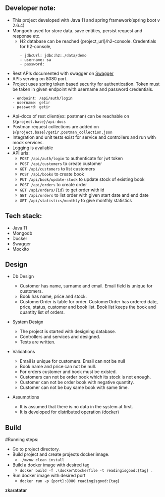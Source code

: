 ## Developer note:
- This project developed with Java 11 and spring framework(spring boot v 2.6.4)
- Mongodb used for store data. save entities, persist request and response etc.
    - H2 database can be reached {project_url}/h2-console. Credentials for h2-console,
       ```
       - jdbcUrl: jdbc:h2:./data/demo
       - username: sa
       - password: 
      ```
- Rest APIs documented with swagger on [Swagger](http://localhost:8080/swagger-ui)
- APIs serving on 8080 port.
- Project uses spring token based security for authentication. Token must be taken in given endpoint with username and password credentials.
     ```
     - endpoint: /api/auth/login
     - username: getir
     - password: getir
    ```
- Api-docs of rest client(ex: postman) can be reachable on ```${project.base}/api-docs```
- Postman request collections are added on ```${project.base}/getir.postman_collection.json```
- Integration and unit tests exist for service and controllers and run with mock services.
- Logging is available
- API urls:
    - ```POST /api/auth/login``` to authenticate for jwt token
    - ```POST /api/customers``` to create customer
    - ```GET /api/customers``` to list customers
    - ```POST /api/books``` to create book
    - ```PUT /api/book/update-stock``` to update stock of existing book
    - ```POST /api/orders``` to create order
    - ```GET /api/orders/{id}``` to get order with id
    - ```GET /api/orders``` to list order with given start date and end date
    - ```GET /api/statistics/monthly``` to give monthly statistics

## Tech stack:

* Java 11
* Mongodb
* Docker
* Swagger
* Mockito

## Design
- Db Design
    - Customer has name, surname and email. Email field is unique for customers.
    - Book has name, price and stock.
    - CustomerOrder is table for order. CustomerOrder has ordered date, price, status, customer and book list. Book list keeps the book and quantity list of orders.
    
- System Design
    - The project is started with designing database.
    - Controllers and services and designed.
    - Tests are written.

- Validations
    - Email is unique for customers. Email can not be null
    - Book name and price can not be null.
    - For orders customer and book must be existed.
    - Customers can not be order book which its stock is not enough.
    - Customer can not be order book with negative quantity.
    - Customer can not be buy same book with same time.

- Assumptions
    - It is assumed that there is no data in the system at first.
    - It is developed for distributed operation (docker)

## Build

#Running steps:
- Go to project directory.
- Build project and create projects docker image.
    - ```./mvnw clean install```
- Build a docker image with desired tag
    - ```docker build -f .\docker\Dockerfile -t readingisgood:{tag} .```
- Run docker image with desired port
    - ```docker run -p {port}:8080 readingisgood:{tag}```

**zkaratatar**
